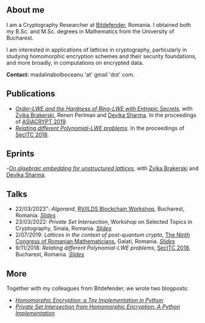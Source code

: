 ## About me
I am a Cryptography Researcher at [Bitdefender](https://www.bitdefender.com/), Romania. I obtained both my B.Sc. and M.Sc. degrees in Mathematics from the University of Bucharest. 

I am interested in applications of lattices in cryptography, particularly in studying homomorphic encryption schemes and their security foundations, and more broadly, in computations on encrypted data. 

**Contact:** madalinabolboceanu 'at' gmail 'dot' com.

## Publications
- [*Order-LWE and the Hardness of Ring-LWE with Entropic Secrets*](https://eprint.iacr.org/2018/494.pdf), with [Zvika Brakerski](https://zvikab.bitbucket.io/), Renen Perlman and [Devika Sharma](https://www.linkedin.com/in/devika-sharma-3529a4164/?originalSubdomain=il). In the proceedings of [ASIACRYPT 2019](https://asiacrypt.iacr.org/2019/).
- [*Relating different Polynomial-LWE problems*](https://eprint.iacr.org/2018/1035.pdf). In the proceedings of [SecITC 2018](https://link.springer.com/book/10.1007/978-3-030-12942-2).

## Eprints
-[*On algebraic embedding for unstructured lattices*](https://eprint.iacr.org/2021/053.pdf), with [Zvika Brakerski](https://zvikab.bitbucket.io/) and [Devika Sharma](https://www.linkedin.com/in/devika-sharma-3529a4164/?originalSubdomain=il).

## Talks
- 22/03/2023": *Algorand*, [RV/ILDS Blockchain Workshop](https://events.ilds.ro/blockchain2023/), Bucharest, Romania. [*Slides*](https://mbolboceanu.github.io/talks/Algorand-workshop.pdf)
- 23/03/2022: *Private Set Intersection*, Workshop on Selected Topics in Cryptography, Sinaia, Romania. [*Slides*](https://mbolboceanu.github.io/talks/Private-Set-Intersection.pdf)
- 2/07/2019: *Lattices in the context of post-quantum crypto*, [The Ninth Congress of Romanian Mathematicians](https://sites.google.com/view/congmatro9/home), Galati, Romania. [*Slides*](https://mbolboceanu.github.io/talks/context-of-pq-crypto.pdf)
- 9/11/2018: *Relating different Polynomial-LWE problems*, [SecITC 2018](https://link.springer.com/book/10.1007/978-3-030-12942-2), Bucharest, Romania. [*Slides*](https://mbolboceanu.github.io/talks/Relating-Polynomial-LWE-problems-slides.pdf)

## More
Together with my colleagues from Bitdefender, we wrote two blogposts:
- [*Homomorphic Encryption: a Toy Implementation in Python*](https://bit-ml.github.io/blog/post/homomorphic-encryption-toy-implementation-in-python/)
- [*Private Set Intersection from Homomorphic Encryption: A Python Implementation*](https://bit-ml.github.io/blog/post/private-set-intersection-an-implementation-in-python/)
